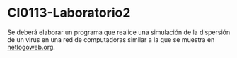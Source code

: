 # CI0113-Laboratorio2

Se deberá elaborar un programa que realice una simulación de la dispersión de un virus en una red de computadoras similar a la que se muestra en [netlogoweb.org](http://netlogoweb.org/launch#http://netlogoweb.org/assets/modelslib/Sample%20Models/Networks/Virus%20on%20a%20Network.nlogo).
